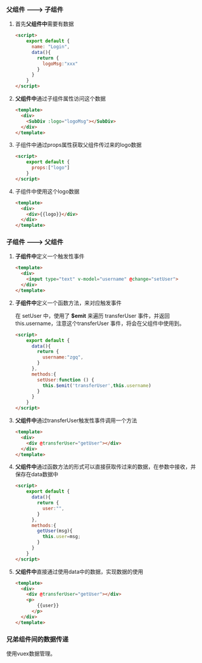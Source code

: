 ### 父组件  --->  子组件

1. 首先**父组件中**需要有数据

   ```html
   <script>
       export default {
         name: "Login",
         data(){
           return {
             logoMsg:"xxx"
           }
         }
       }
   </script>
   ```

2. **父组件中**通过子组件属性访问这个数据

   ```html
   <template>
     <div>
       <SubDiv :logo="logoMsg"></SubDiv>
     </div>
   </template>
   ```

3. 子组件中通过props属性获取父组件传过来的logo数据

   ```html
   <script>
       export default {
         props:["logo"]
       }
   </script>
   ```

4. 子组件中使用这个logo数据

   ```html
   <template>
     <div>
       <div>{{logo}}</div>
     </div>
   </template>
   ```



### 子组件  --->   父组件

1. **子组件中**定义一个触发性事件

   ```html
   <template>
     <div>
       <input type="text" v-model="username" @change="setUser">
     </div>
   </template>
   ```

2. **子组件中**定义一个函数方法，来对应触发事件

   在 setUser 中，使用了 **$emit** 来遍历 transferUser 事件，并返回 this.username，注意这个transferUser 事件，将会在父组件中使用到。

   ```html
   <script>
       export default {
         data(){
           return {
             username:"zgq",
           }
         },
         methods:{
           setUser:function () {
             this.$emit('transferUser',this.username)
           }
         }
       }
   </script>
   ```

3. **父组件中**通过transferUser触发性事件调用一个方法

   ```html
   <template>
     <div>
       <div @transferUser="getUser"></div>
     </div>
   </template>
   ```

4. **父组件中**通过函数方法的形式可以直接获取传过来的数据，在参数中接收，并保存在data数据中

   ```html
   <script>
       export default {
         data(){
           return {
             user:"",
           }
         },
         methods:{
           getUser(msg){
             this.user=msg;
           }
         }
       }
   </script>
   ```

5. **父组件中**直接通过使用data中的数据，实现数据的使用

   ```html
   <template>
     <div>
       <div @transferUser="getUser"></div>
       <p>
           {{user}}
         </p>
     </div>
   </template>
   ```



### 兄弟组件间的数据传递

使用vuex数据管理。







